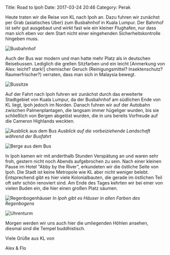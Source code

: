 Title: Road to Ipoh
Date: 2017-03-24 20:46
Category: Perak

Heute traten wir die Reise von KL nach Ipoh an. Dazu fuhren wir zunächst per Grab (asiatisches Uber) zum Busbahnhof in Kuala Lumpur. Der Bahnhof ist sehr gut ausgebaut und wirkt fast wie ein kleiner Flughafen, nur dass man sich eben vor dem Start nicht einer eingehenden Sicherheitskontrolle hingeben muss.

![Busbahnhof]({filename}/images/5_bus_station.jpg)

Auch der Bus war modern und man hatte mehr Platz als in deutschen Reisebussen. Lediglich die grellen Sitzfarben und ein leicht [Anmerkung von Alex: leicht? stark!] chemischer Geruch (Reinigungsmittel? Insektenschutz? Raumerfrischer?) verraten, dass man sich in Malaysia bewegt.

![Bussitze]({filename}/images/5_bus_seats.jpg)

Auf der Fahrt nach Ipoh fuhren wir zunächst durch das erweiterte Stadtgebiet von Kuala Lumpur, da der Busbahnhof am südlichen Ende von KL liegt, Ipoh jedoch im Norden. Danach fuhren wir auf der Autobahn zwischen Palmenplantagen, die langsam immer hügeliger wurden, bis sie schließlich von Bergen abgelöst wurden, die in uns bereits Vorfreude auf die Cameron Highlands weckten.

![Ausblick aus dem Bus]({filename}/images/5_on_the_road.jpg)
*Ausblick auf die vorbeiziehende Landschaft während der Busfahrt*

![Berge aus dem Bus]({filename}/images/5_mountains.jpg)

In Ipoh kamen wir mit anderthalb Stunden Verspätung an und waren sehr froh, gestern nicht noch Abends aufgebrochen zu sein. Nach einer kleinen Pause im Hotel "Abby by the River", erkundeten wir die östliche Seite von Ipoh. Die Stadt ist keine Metropole wie KL aber nicht weniger belebt. Entsprechend gibt es hier viele Kolonialbauten, die gerade im östlichen Teil oft sehr schön renoviert sind. Am Ende des Tages kehrten wir bei einer von vielen Buden ein, die hier einen großen Platz säumen.

![Regenbogenhäuser]({filename}/images/5_rainbow_houses.jpg)
*In Ipoh gibt es Häuser in allen Farben des Regenbogens*

![Uhrenturm]({filename}/images/5_clock_tower.jpg)

Morgen werden wir uns auch hier die umliegenden Höhlen ansehen, diesmal sind die Tempel buddhistisch.

Viele Grüße aus KL von

Alex & Flo
